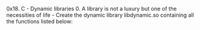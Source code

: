 0x18. C - Dynamic libraries
0. A library is not a luxury but one of the necessities of life - Create the dynamic library libdynamic.so containing all the functions listed below:
